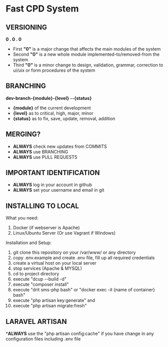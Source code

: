 # Fast CPD System

VERSIONING
----
<b>0 . 0 . 0</b>

* First <b>"0"</b> is a major change that affects the main modules of the system
* Second <b>"0"</b> is a new whole module <to be> implemented-to/removed-from the system
* Third <b>"0"</b> is a minor change to design, validation, grammar, correction to ui/uix or form procedures of the system

BRANCHING
----
<b>dev-branch-{module}-{level} --{status}</b>

* <b>{module}</b> of the current development
* <b>{level}</b> as to critical, high, major, minor
* <b>{status}</b> as to fix, save, update, removal, addition

MERGING?
------
* <b>ALWAYS</b> check new updates from COMMITS
* <b>ALWAYS</b> use BRANCHING
* <b>ALWAYS</b> use PULL REQUESTS


IMPORTANT IDENTIFICATION
--------
* <b>ALWAYS</b> log in your account in github
* <b>ALWAYS</b> set your username and email in git

INSTALLING TO LOCAL
----
What you need:
1. Docker (if webserver is Apache)
2. Linux/Ubuntu Server (Or use Vagrant if Windows)

Installation and Setup:
1. git clone this repository on your /var/www/ or any directory
2. copy .env.example and create .env file, fill up all required credentials
3. create a virtual host on your local server 
4. stop services (Apache & MYSQL)
5. cd to project directory
6. execute "dcup --build -d"
7. execute "composer install"
8. execute "drit sms-php bash" or "docker exec -it {name of container} bash"
9. execute "php artisan key:generate" and
10. execute "php artisan migrate:fresh"

LARAVEL ARTISAN
---
*<b>ALWAYS</b> use the "php artisan config:cache" if you have change in any configuration files including .env file
